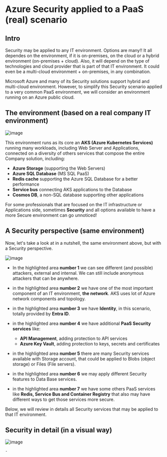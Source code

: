 # Azure Security applied to a PaaS (real) scenario

## Intro

Security may be applied to any IT environment. Options are many!! It all dependes on the environment, if it is on-premises, on the cloud or a hybrid environment (on-premises + cloud).
Also, it will depend on the type of technologies and cloud provider that is part of that IT environment. It could even be a multi-cloud environment + on-premises, in any combination.

Microsoft Azure and many of its Security solutions support hybrid and multi-cloud environment. However, to simplify this Security scenario applied to a very common PaaS environment, we will consider an environment running on an Azure public cloud.

## The environment (based on a real company IT environment)

![image](https://github.com/rudneir2/Azure-Security-applied-to-a-PaaS-real-scenario/assets/97529152/2a4245a5-4071-4b39-81aa-4157850fe689)

This environment runs as its core an **AKS (Azure Kubernetes Services)** running many workloads, including Web Server and Applications, connected on a diversity of others services that compose the entire Company solution, including:

- **Azure Storage** (supporting the Web Servers)
- **Azure SQL Database** (MS SQL PaaS)
- **Redis cache** supporting the Azure SQL Database for a better performance
- **Service bus** connecting AKS applications to the Database
- **Cosmos DB**, a non-SQL database supporting other applications

For some professionals that are focused on the IT infrastructure or Applications side, sometimes **Security** and all options available to have a more Secure environment can go unnoticed!

## A Security perspective (same environment)

Now, let's take a look at in a nutshell, the same environment above, but with a Security perspective.

![image](https://github.com/rudneir2/Azure-Security-applied-to-a-PaaS-real-scenario/assets/97529152/24885edc-8d73-4fd8-be96-c89099c431cd)
  
- In the highlighted area **number 1** we can see different (and possible) attackers, external and internal. We can still include anonymous attackers that can be anywhere.

- in the highlighted area **number 2** we have one of the most important component of an IT environment, **the network**. AKS uses lot of Azure network components and topology.

- in the highlighted area **number 3** we have **Identity**, in this scenario, totally provided by **Entra ID**.

- in the highlighted area **number 4** we have additional **PaaS Security services** like:

    - **API Management**, adding protection to API services
    - **Azure Key Vault**, adding protection to keys, secrets and certificates
 
- in the highlighted area **number 5** there are many Security services available with Storage account, that could be applied to Blobs (object storage) or Files (File servers).
- in the highlighted area **number 6** we may apply different Security features to Data Base services.
- in the highlighted area **number 7** we have some others PaaS services like **Redis, Service Bus and Container Registry** that also may have different ways to get those services more secure.

Below, we will review in details all Security services that may be applied to that IT environment.

## Security in detail (in a visual way)

![image](https://github.com/rudneir2/Azure-Security-applied-to-a-PaaS-real-scenario/assets/97529152/db78cc03-5326-4983-8168-133ac1e849ec)
      
    - 
